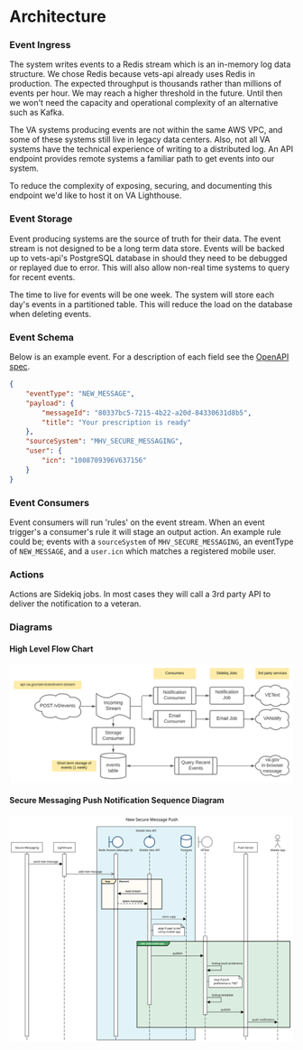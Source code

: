 # Architecture

### Event Ingress
The system writes events to a Redis stream which is an in-memory log data structure. We chose Redis because vets-api already uses Redis in production. The expected throughput is thousands rather than millions of events per hour. We may reach a higher threshold in the future. Until then we won't need the capacity and operational complexity of an alternative such as Kafka.

The VA systems producing events are not within the same AWS VPC, and some of these systems still live in legacy data centers. Also, not all VA systems have the technical experience of writing to a distributed log. An API endpoint provides remote systems a familiar path to get events into our system. 

To reduce the complexity of exposing, securing, and documenting this endpoint we'd like to host it on VA Lighthouse. 

### Event Storage
Event producing systems are the source of truth for their data. The event stream is not designed to be a long term data store. Events will be backed up to vets-api's PostgreSQL database in should they need to be debugged or replayed due to error. This will also allow non-real time systems to query for recent events. 

The time to live for events will be one week. The system will store each day's events in a partitioned table. This will reduce the load on the database when deleting events.

### Event Schema
Below is an example event. For a description of each field see the [OpenAPI spec](openapi_spec.yaml).
```JSON
{
    "eventType": "NEW_MESSAGE",
    "payload": {
        "messageId": "80337bc5-7215-4b22-a20d-84330631d8b5",
        "title": "Your prescription is ready"
    },
    "sourceSystem": "MHV_SECURE_MESSAGING",
    "user": {
        "icn": "1008709396V637156"
    }           
}
```

### Event Consumers
Event consumers will run 'rules' on the event stream. When an event trigger's a consumer's rule it will stage an output action. An example rule could be; events with a `sourceSystem` of `MHV_SECURE_MESSAGING`, an eventType of `NEW_MESSAGE`, and a `user.icn` which matches a registered mobile user.

### Actions
Actions are Sidekiq jobs. In most cases they will call a 3rd party API to deliver the notification to a veteran.

### Diagrams

#### High Level Flow Chart
![Event Stream Flow Chart](https://raw.githubusercontent.com/department-of-veterans-affairs/va.gov-team/va-event-stream-openapi-spec/products/va-event-stream/engineering/resources/event-stream-flow-chart.svg)

#### Secure Messaging Push Notification Sequence Diagram
![Secure Messaging Push Notification Sequence Diagram](https://raw.githubusercontent.com/department-of-veterans-affairs/va.gov-team/va-event-stream-openapi-spec/products/va-event-stream/engineering/resources/secure-messaging-push-sequence.svg)
